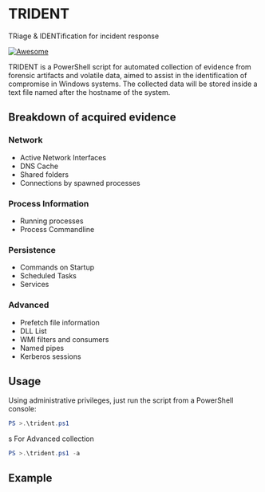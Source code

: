 # TRIDENT
TRiage & IDENTification for incident response

[![Awesome](https://awesome.re/badge.svg)](https://awesome.re)

TRIDENT is a PowerShell script for automated collection of evidence from forensic artifacts and volatile data, aimed to assist in the identification of compromise in Windows systems. The collected data will be stored inside a text file named after the hostname of the system.

## Breakdown of acquired evidence
### Network
- Active Network Interfaces
- DNS Cache
- Shared folders
- Connections by spawned processes

### Process Information
- Running processes
- Process Commandline

### Persistence
- Commands on Startup
- Scheduled Tasks
- Services

### Advanced
- Prefetch file information
- DLL List
- WMI filters and consumers
- Named pipes
- Kerberos sessions

## Usage
Using administrative privileges, just run the script from a PowerShell console:
```powershell
PS >.\trident.ps1
```
s
For Advanced collection
```powershell
PS >.\trident.ps1 -a
```

## Example

